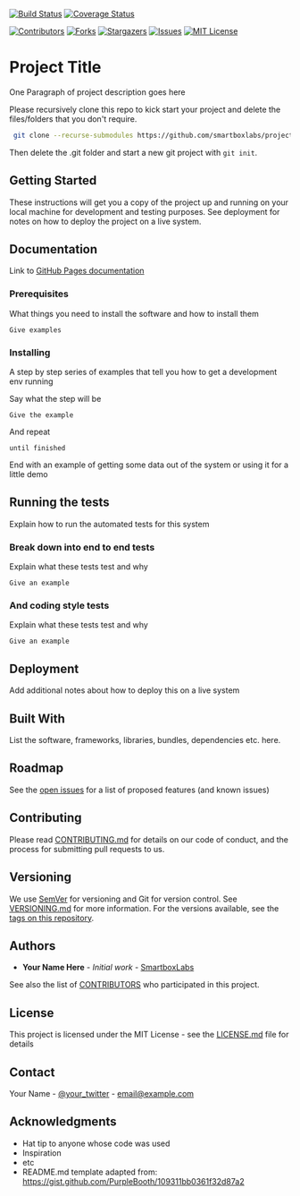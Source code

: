 [![Build Status](https://travis-ci.com/smartboxlabs/project-template.svg?branch=master)](https://travis-ci.com/smartboxlabs/project-template)  [![Coverage Status](https://coveralls.io/repos/github/ssmartboxlabs/project-template/badge.svg?branch=master)](https://coveralls.io/github/smartboxlabs/project-template?branch=master)


[![Contributors][contributors-shield]][contributors-url]
[![Forks][forks-shield]][forks-url]
[![Stargazers][stars-shield]][stars-url]
[![Issues][issues-shield]][issues-url]
[![MIT License][license-shield]][license-url]


# Project Title

One Paragraph of project description goes here

Please recursively clone this repo to kick start your project and delete the files/folders that you don't require. 

```bash
 git clone --recurse-submodules https://github.com/smartboxlabs/project-template
 ```

Then delete the .git folder and start a new git project with `git init`.




## Getting Started

These instructions will get you a copy of the project up and running on your local machine for development and testing purposes. See deployment for notes on how to deploy the project on a live system.

## Documentation

Link to [GitHub Pages documentation](https://smartboxlabs.github.io/project-template/)


### Prerequisites

What things you need to install the software and how to install them

```
Give examples
```

### Installing

A step by step series of examples that tell you how to get a development env running

Say what the step will be

```
Give the example
```

And repeat

```
until finished
```

End with an example of getting some data out of the system or using it for a little demo

## Running the tests

Explain how to run the automated tests for this system

### Break down into end to end tests

Explain what these tests test and why

```
Give an example
```

### And coding style tests

Explain what these tests test and why

```
Give an example
```

## Deployment

Add additional notes about how to deploy this on a live system

## Built With

List the software, frameworks, libraries, bundles, dependencies etc. here. 

## Roadmap

See the [open issues](https://github.com/smartboxlabs/project-template/issues) for a list of proposed features (and known issues)


## Contributing

Please read [CONTRIBUTING.md](CONTRIBUTING.md) for details on our code of conduct, and the process for submitting pull requests to us.

## Versioning

We use [SemVer](http://semver.org/) for versioning and Git for version control. See [VERSIONING.md](VERSIONING.md) for more information. 
For the versions available, see the [tags on this repository](https://github.com/smartboxlabs/tags). 

## Authors

* **Your Name Here** - *Initial work* - [SmartboxLabs](https://github.com/smartboxlabs)

See also the list of [CONTRIBUTORS](CONTRIBUTORS.md) who participated in this project.

## License

This project is licensed under the MIT License - see the [LICENSE.md](LICENSE.md) file for details


## Contact

Your Name - [@your_twitter](https://twitter.com/your_username) - email@example.com


## Acknowledgments

* Hat tip to anyone whose code was used
* Inspiration
* etc
* README.md template adapted from: https://gist.github.com/PurpleBooth/109311bb0361f32d87a2





<!-- MARKDOWN LINKS & IMAGES -->
<!-- https://www.markdownguide.org/basic-syntax/#reference-style-links -->
[contributors-shield]: https://img.shields.io/github/contributors/smartboxlabs/project-template.svg?style=flat-square
[contributors-url]: https://github.com/smartboxlabs/project-template/graphs/contributors
[forks-shield]: https://img.shields.io/github/forks/smartboxlabs/project-template.svg?style=flat-square
[forks-url]: https://github.com/smartboxlabs/project-template/network/members
[stars-shield]: https://img.shields.io/github/stars/smartboxlabs/project-template.svg?style=flat-square
[stars-url]: https://github.com/smartboxlabs/project-template/stargazers
[issues-shield]: https://img.shields.io/github/issues/smartboxlabs/project-template.svg?style=flat-square
[issues-url]: https://github.com/smartboxlabs/project-template/issues
[license-shield]: https://img.shields.io/github/license/smartboxlabs/project-template.svg?style=flat-square
[license-url]: https://github.com/smartboxlabs/project-template/blob/master/LICENSE.txt
